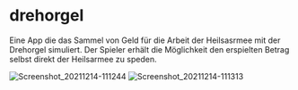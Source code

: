 # drehorgel
Eine App die das Sammel von Geld für die Arbeit der Heilsasrmee mit der Drehorgel simuliert.
Der Spieler erhält die Möglichkeit den erspielten Betrag selbst direkt der Heilsarmee zu speden.


![Screenshot_20211214-111244](https://user-images.githubusercontent.com/7062893/146240104-c7d60894-13eb-4b5b-bd14-9c67a247e9b4.png)
![Screenshot_20211214-111313](https://user-images.githubusercontent.com/7062893/146240299-a1609e6f-a611-44e5-ba75-2a2458ca7b98.png)
